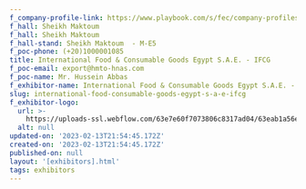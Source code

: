 ```yaml
---
f_company-profile-link: https://www.playbook.com/s/fec/company-profiles
f_hall: Sheikh Maktoum
f_hall: Sheikh Maktoum
f_hall-stand: Sheikh Maktoum  - M-E5
f_poc-phone: (+20)1000001085
title: International Food & Consumable Goods Egypt S.A.E. - IFCG
f_poc-email: export@hmto-hnas.com
f_poc-name: Mr. Hussein Abbas
f_exhibitor-name: International Food & Consumable Goods Egypt S.A.E. - IFCG
slug: international-food-consumable-goods-egypt-s-a-e-ifcg
f_exhibitor-logo:
  url: >-
    https://uploads-ssl.webflow.com/63e7e60f7073806c8317ad04/63eab1a56e50c917cce9dcb9_ODI1Nw.png
  alt: null
updated-on: '2023-02-13T21:54:45.172Z'
created-on: '2023-02-13T21:54:45.172Z'
published-on: null
layout: '[exhibitors].html'
tags: exhibitors
---
```




